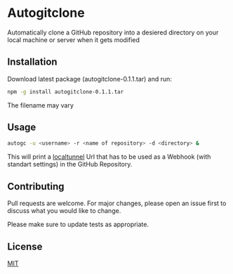 # Autogitclone
Automatically clone a GitHub repository into a desiered directory on your local machine or server when it gets modified
## Installation
Download latest package (autogitclone-0.1.1.tar) and run:
```bash
npm -g install autogitclone-0.1.1.tar
```
The filename may vary
## Usage 
```bash
autogc -u <username> -r <name of repository> -d <directory> &
```
This will print a [localtunnel](https://www.npmjs.com/package/localtunnel) Url that has to be used as a Webhook (with standart settings) in the GitHub Repository. 

## Contributing
Pull requests are welcome. For major changes, please open an issue first to discuss what you would like to change.

Please make sure to update tests as appropriate.

## License
[MIT](https://choosealicense.com/licenses/mit/)
